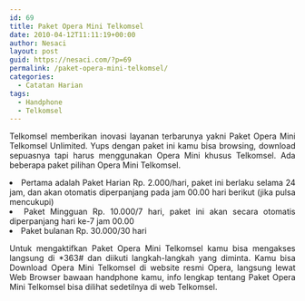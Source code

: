 ```yaml
---
id: 69
title: Paket Opera Mini Telkomsel
date: 2010-04-12T11:11:19+00:00
author: Nesaci
layout: post
guid: https://nesaci.com/?p=69
permalink: /paket-opera-mini-telkomsel/
categories:
  - Catatan Harian
tags:
  - Handphone
  - Telkomsel
---
```

<p style="text-align: justify;">
  Telkomsel memberikan inovasi layanan terbarunya yakni Paket Opera Mini Telkomsel Unlimited. Yups dengan paket ini kamu bisa browsing, download sepuasnya tapi harus menggunakan Opera Mini khusus Telkomsel. Ada beberapa paket pilihan Opera Mini Telkomsel.<!--more-->
</p>

<li style="text-align: justify;">
  Pertama adalah Paket Harian Rp. 2.000/hari, paket ini berlaku selama 24 jam, dan akan otomatis diperpanjang pada jam 00.00 hari berikut (jika pulsa mencukupi)
</li>
<li style="text-align: justify;">
  Paket Mingguan Rp. 10.000/7 hari, paket ini akan secara otomatis diperpanjang hari ke-7 jam 00.00
</li>
<li style="text-align: justify;">
  Paket bulanan Rp. 30.000/30 hari
</li>

<p style="text-align: justify;">
  Untuk mengaktifkan Paket Opera Mini Telkomsel kamu bisa mengakses langsung di *363# dan diikuti langkah-langkah yang diminta. Kamu bisa Download Opera Mini Telkomsel di website resmi Opera, langsung lewat Web Browser bawaan handphone kamu, info lengkap tentang Paket Opera Mini Telkomsel bisa dilihat sedetilnya di web Telkomsel.
</p>